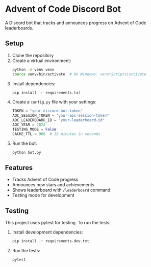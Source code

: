 # Advent of Code Discord Bot

A Discord bot that tracks and announces progress on Advent of Code leaderboards.

## Setup

1. Clone the repository
2. Create a virtual environment:
   ```bash
   python -m venv venv
   source venv/bin/activate  # On Windows: venv\Scripts\activate
   ```
3. Install dependencies:
   ```bash
   pip install -r requirements.txt
   ```
4. Create a `config.py` file with your settings:
   ```python
   TOKEN = "your-discord-bot-token"
   AOC_SESSION_TOKEN = "your-aoc-session-token"
   AOC_LEADERBOARD_ID = "your-leaderboard-id"
   AOC_YEAR = 2024
   TESTING_MODE = False
   CACHE_TTL = 900  # 15 minutes in seconds
   ```
5. Run the bot:
   ```bash
   python bot.py
   ```

## Features

- Tracks Advent of Code progress
- Announces new stars and achievements
- Shows leaderboard with `/leaderboard` command
- Testing mode for development 

## Testing

This project uses pytest for testing. To run the tests:

1. Install development dependencies:
   ```bash
   pip install -r requirements-dev.txt
   ```
2. Run the tests:
   ```bash
   pytest
   ``` 